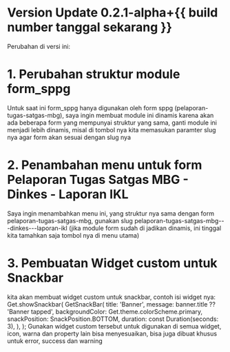 # Version Update 0.2.1-alpha+{{ build number tanggal sekarang }}

Perubahan di versi ini:

# 1. Perubahan struktur module form_sppg

Untuk saat ini form_sppg hanya digunakan oleh form sppg (pelaporan-tugas-satgas-mbg), saya ingin membuat module ini dinamis karena akan ada beberapa form yang mempunyai struktur yang sama, ganti module ini menjadi lebih dinamis, misal di tombol nya kita memasukan paramter slug nya agar form akan sesuai dengan slug nya

# 2. Penambahan menu untuk form Pelaporan Tugas Satgas MBG - Dinkes - Laporan IKL
Saya ingin menambahkan menu ini, yang struktur nya sama dengan form pelaporan-tugas-satgas-mbg, gunakan slug pelaporan-tugas-satgas-mbg---dinkes---laporan-ikl (jika module form sudah di jadikan dinamis, ini tinggal kita tamahkan saja tombol nya di menu utama)

# 3. Pembuatan Widget custom untuk Snackbar
kita akan membuat widget custom untuk snackbar, contoh isi widget nya:
Get.showSnackbar(
                            GetSnackBar(
                              title: 'Banner',
                              message: banner.title ?? 'Banner tapped',
                              backgroundColor: Get.theme.colorScheme.primary,
                              snackPosition: SnackPosition.BOTTOM,
                              duration: const Duration(seconds: 3),
                            ),
                          );
Gunakan widget custom tersebut untuk digunakan di semua widget, icon, warna dan property lain bisa menyesuaikan, bisa juga dibuat khusus untuk error, success dan warning

